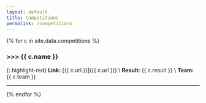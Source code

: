 ```yaml
---
layout: default
title: Competitions
permalink: /competitions
---
```


{% for c in site.data.competitions %}

### \>>> {{ c.name }}
{:.highlight-red}
**Link:** [{{ c.url }}]({{ c.url }}) \\
**Result:** {{ c.result }} \\
**Team:** {{ c.team }}

---
{% endfor %}
